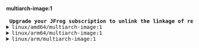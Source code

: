 #### multiarch-image:1
<pre>
<strong> Upgrade your JFrog subscription to unlink the linkage of related artifacts in Artifactory. </strong>
<details><summary>linux/amd64/multiarch-image:1</summary>
📦 docker-local
└── 📁 multiarch-image
    ├── 📁 sha256:552ccb2628970ef526f13151a0269258589fc8b5701519a9c255c4dd224b9a21
    │   └── 📄 sha256__aee9d258e62f0666e3286acca21be37d2e39f69f8dde74454b9f3cd8ef437e4e
    └── 📄 sha256__552ccb2628970ef526f13151a0269258589fc8b5701519a9c255c4dd224b9a21

</details><details><summary>linux/arm64/multiarch-image:1</summary>
📦 docker-local
└── 📁 multiarch-image
    ├── 📁 sha256:bee6dc0408dfd20c01e12e644d8bc1d60ff100a8c180d6c7e85d374c13ae4f92
    │   └── 📄 sha256__1f17f9d95f85ba55773db30ac8e6fae894831be87f5c28f2b58d17f04ef65e93
    └── 📄 sha256__bee6dc0408dfd20c01e12e644d8bc1d60ff100a8c180d6c7e85d374c13ae4f92

</details><details><summary>linux/arm/multiarch-image:1</summary>
📦 docker-local
└── 📁 multiarch-image
    ├── 📁 sha256:686085b9972e0f7a432b934574e3dca27b4fa0a3d10d0ae7099010160db6d338
    │   ├── 📄 sha256__33b5b5485e88e63d3630e5dcb008f98f102b0f980a9daa31bd976efdec7a8e4c
    │   └── 📄 sha256__5480d2ca1740c20ce17652e01ed2265cdc914458acd41256a2b1ccff28f2762c
    └── 📄 sha256__686085b9972e0f7a432b934574e3dca27b4fa0a3d10d0ae7099010160db6d338

</details></pre>